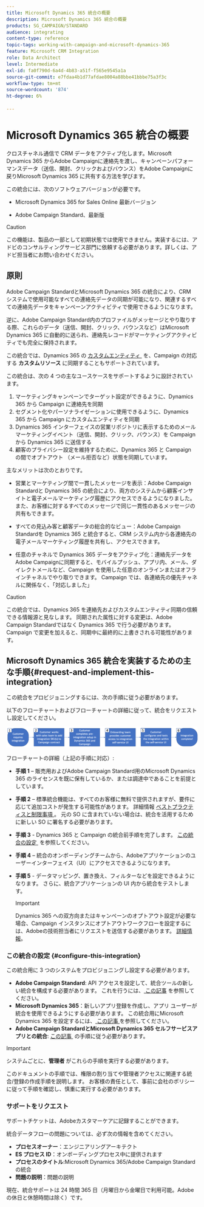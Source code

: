 ```yaml
---
title: Microsoft Dynamics 365 統合の概要
description: Microsoft Dynamics 365 統合の概要
products: SG_CAMPAIGN/STANDARD
audience: integrating
content-type: reference
topic-tags: working-with-campaign-and-microsoft-dynamics-365
feature: Microsoft CRM Integration
role: Data Architect
level: Intermediate
exl-id: fa0f790d-6a4d-4b83-a51f-f565e9545a1a
source-git-commit: e7fdaa4b1d77afdae8004a88bbe41bbbe75a3f3c
workflow-type: tm+mt
source-wordcount: '874'
ht-degree: 6%

---
```


# Microsoft Dynamics 365 統合の概要

クロスチャネル通信で CRM データをアクティブ化します。Microsoft Dynamics 365 からAdobe Campaignに連絡先を渡し、キャンペーンパフォーマンスデータ（送信、開封、クリックおよびバウンス）をAdobe Campaignに戻りMicrosoft Dynamics 365 に共有する方法を学びます。

この統合には、次のソフトウェアバージョンが必要です。

* Microsoft Dynamics 365 for Sales Online 最新バージョン

* Adobe Campaign Standard、最新版

>[!CAUTION]
>
>この機能は、製品の一部として初期状態では使用できません。実装するには、アドビのコンサルティングサービス部門に依頼する必要があります。詳しくは、アドビ担当者にお問い合わせください。
>

## 原則

Adobe Campaign StandardとMicrosoft Dynamics 365 の統合により、CRM システムで使用可能なすべての連絡先データの同期が可能になり、関連するすべての連絡先データをキャンペーンアクティビティで使用できるようになります。

逆に、Adobe Campaign Standard内のプロファイルがメッセージとやり取りする際、これらのデータ（送信、開封、クリック、バウンスなど）はMicrosoft Dynamics 365 に自動的に送られ、連絡先レコードがマーケティングアクティビティでも完全に保持されます。

この統合では、Dynamics 365 の [&#x200B; カスタムエンティティ &#x200B;](../../integrating/using/d365-acs-self-service-app-settings.md) を、Campaign の対応する **カスタムリソース** に同期することもサポートされています。

この統合は、次の 4 つの主なユースケースをサポートするように設計されています。

1. マーケティングキャンペーンでターゲット設定ができるように、Dynamics 365 から Campaign に連絡先を同期
1. セグメント化やパーソナライゼーションに使用できるように、Dynamics 365 から Campaign にカスタムエンティティを同期
1. Dynamics 365 インターフェイスの営業リポジトリに表示するためのメールマーケティングイベント（送信、開封、クリック、バウンス）を Campaign から Dynamics 365 に送信する
1. 顧客のプライバシー設定を維持するために、Dynamics 365 と Campaign の間でオプトアウト （メール拒否など）状態を同期しています。

主なメリットは次のとおりです。

* 営業とマーケティング間で一貫したメッセージを表示：Adobe Campaign Standardと Dynamics 365 の統合により、両方のシステムから顧客インサイトと電子メールマーケティング履歴にアクセスできるようになりました。また、お客様に対するすべてのメッセージで同じ一貫性のあるメッセージの共有もできます。

* すべての見込み客と顧客データの総合的なビュー：Adobe Campaign Standardを Dynamics 365 と統合すると、CRM システム内から各連絡先の電子メールマーケティング履歴を共有し、アクセスできます。

* 任意のチャネルで Dynamics 365 データをアクティブ化：連絡先データをAdobe Campaignに同期すると、モバイルプッシュ、アプリ内、メール、ダイレクトメールなど、Campaign を使用した任意のオンラインまたはオフラインチャネルでやり取りできます。 Campaign では、各連絡先の優先チャネルに関係なく、「対応しました」

>[!CAUTION]
>
>この統合では、Dynamics 365 を連絡先およびカスタムエンティティ同期の信頼できる情報源と見なします。  同期された属性に対する変更は、Adobe Campaign Standardではなく Dynamics 365 で行う必要があります。  Campaign で変更を加えると、同期中に最終的に上書きされる可能性があります。
>

## Microsoft Dynamics 365 統合を実装するための主な手順{#request-and-implement-this-integration}

この統合をプロビジョニングするには、次の手順に従う必要があります。

以下のフローチャートおよびフローチャートの詳細に従って、統合をリクエストし設定してください。

![](assets/provisioning-wf.png)

フローチャートの詳細（上記の手順に対応）:

* **手順 1** – 販売用およびAdobe Campaign Standard用のMicrosoft Dynamics 365 のライセンスを既に保有しているか、または調達中であることを前提としています。
* **手順 2** – 標準統合機能は、すべてのお客様に無料で提供されますが、要件に応じて追加コストが発生する可能性があります。 詳細情報 [&#x200B; ベストプラクティスと制限事項 &#x200B;](../../integrating/using/d365-acs-notices-and-recommendations.md)。 元の SO に含まれていない場合は、統合を活用するために新しい SO に署名する必要があります。
* **手順 3** - Dynamics 365 と Campaign の統合前手順を完了します。 [&#x200B; この統合の設定 &#x200B;](#configure-this-integration) を参照してください。
* **手順 4** – 統合のオンボーディングチームから、Adobeアプリケーションのユーザーインターフェイス（UI）にアクセスできるようになります。
* **手順 5** - データマッピング、置き換え、フィルターなどを設定できるようになります。 さらに、統合アプリケーションの UI 内から統合をテストします。

  >[!IMPORTANT]
  >
  > Dynamics 365 への双方向またはキャンペーンのオプトアウト設定が必要な場合、Campaign インスタンスにオプトアウトワークフローを設定するには、Adobeの技術担当者にリクエストを送信する必要があります。 [詳細情報](../../integrating/using/d365-acs-notices-and-recommendations.md#opt-out)。

### この統合の設定 {#configure-this-integration}

この統合用に 3 つのシステムをプロビジョニングし設定する必要があります。

* **Adobe Campaign Standard**: API アクセスを設定して、統合ツールの新しい統合を構成する必要があります。 これを行うには、[&#x200B; この記事 &#x200B;](../../integrating/using/d365-acs-configure-adobe-io.md) を参照してください。
* **Microsoft Dynamics 365**：新しいアプリ登録を作成し、アプリ ユーザーが統合を使用できるようにする必要があります。  この統合用にMicrosoft Dynamics 365 を設定するには、[&#x200B; この記事 &#x200B;](../../integrating/using/d365-acs-configure-d365.md) を参照してください。
* **Adobe Campaign StandardとMicrosoft Dynamics 365 セルフサービスアプリとの統合**: [&#x200B; この記事 &#x200B;](../../integrating/using/d365-acs-self-service-app-control-access.md) の手順に従う必要があります。

>[!IMPORTANT]
>
>システムごとに、**管理者** がこれらの手順を実行する必要があります。
>
>このドキュメントの手順では、権限の割り当てや管理者アクセスに関連する統合/登録の作成手順を説明します。  お客様の責任として、事前に会社のポリシーに従って手順を確認し、慎重に実行する必要があります。
>

### サポートをリクエスト

サポートチケットは、Adobeカスタマーケアに記録することができます。

統合データフローの問題については、必ず次の情報を含めてください。

* **プロセスオーナー**：エンジニアリングアーキテクト
* **ES プロセス ID**：オンボーディングプロセス中に提供されます
* **プロセスのタイトル**:Microsoft Dynamics 365/Adobe Campaign Standardの統合
* **問題の説明**：問題の説明

現在、統合サポートは 24 時間 365 日（月曜日から金曜日で利用可能。Adobeの休日と休憩時間は除く）です。
